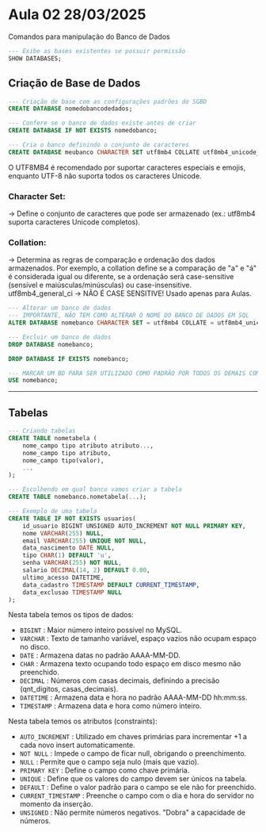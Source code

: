 # Aula 02 28/03/2025

Comandos para manipulação do Banco de Dados

```sql
--- Exibe as bases existentes se possuir permissão
SHOW DATABASES;
```

## Criação de Base de Dados
```sql
--- Criação de base com as configurações padrões do SGBD
CREATE DATABASE nomedobancodedados;

--- Confere se o banco de dados existe antes de criar
CREATE DATABASE IF NOT EXISTS nomedobanco;

--- Cria o banco definindo o conjunto de caracteres
CREATE DATABASE meubanco CHARACTER SET utf8mb4 COLLATE utf8mb4_unicode_ci;
```

O UTF8MB4 é recomendado por suportar caracteres especiais e emojis, enquanto UTF-8 não suporta todos os caracteres Unicode.

### Character Set:
-> Define o conjunto de caracteres que pode ser armazenado (ex.: utf8mb4 suporta caracteres Unicode completos).

### Collation:
-> Determina as regras de comparação e ordenação dos dados armazenados. Por exemplo, a collation define se a comparação de "a" e "á" é considerada igual ou diferente, se a ordenação será case-sensitive (sensível e maiúsculas/minúsculas) ou case-insensitive.
utf8mb4_general_ci -> NÃO É CASE SENSITIVE! Usado apenas para Aulas.

```sql
--- Alterar um banco de dados
--- IMPORTANTE, NÃO TEM COMO ALTERAR O NOME DO BANCO DE DADOS EM SQL
ALTER DATABASE nomebanco CHARACTER SET = utf8mb4 COLLATE = utf8mb4_unicode_ci;

--- Excluir um banco de dados
DROP DATABASE nomebanco;

DROP DATABASE IF EXISTS nomebanco;

--- MARCAR UM BD PARA SER UTILIZADO COMO PADRÃO POR TODOS OS DEMAIS COMANDOS
USE nomebanco;
```
__________________________________________________________________________________________________

## Tabelas
```sql
--- Criando tabelas
CREATE TABLE nometabela (
    nome_campo tipo atributo atributo...,
    nome_campo tipo atributo,
    nome_campo tipo(valor),
    ...
);

--- Escolhendo em qual banco vamos criar a tabela
CREATE TABLE nomebanco.nometabela(...);

--- Exemplo de uma tabela
CREATE TABLE IF NOT EXISTS usuarios(
    id_usuario BIGINT UNSIGNED AUTO_INCREMENT NOT NULL PRIMARY KEY,
    nome VARCHAR(255) NULL,
    email VARCHAR(255) UNIQUE NOT NULL,
    data_nascimento DATE NULL,
    tipo CHAR(1) DEFAULT 'u',
    senha VARCHAR(255) NOT NULL,
    salario DECIMAL(14, 2) DEFAULT 0.00,
    ultimo_acesso DATETIME,
    data_cadastro TIMESTAMP DEFAULT CURRENT_TIMESTAMP,
    data_exclusao TIMESTAMP NULL
);
```
Nesta tabela temos os tipos de dados:
- `BIGINT` : Maior número inteiro possível no MySQL.
- `VARCHAR` : Texto de tamanho variável, espaço vazios não ocupam espaço no disco.
- `DATE` : Armazena datas no padrão AAAA-MM-DD.
- `CHAR` : Armazena texto ocupando todo espaço em disco mesmo não preenchido.
- `DECIMAL` : Números com casas decimais, definindo a precisão (qnt_digitos, casas_decimais).
- `DATETIME` : Armazena data e hora no padrão AAAA-MM-DD hh:mm:ss.
- `TIMESTAMP` : Armazena data e hora como número inteiro.

Nesta tabela temos os atributos (constraints):
- `AUTO_INCREMENT` : Utilizado em chaves primárias para incrementar +1 a cada novo insert automaticamente.
- `NOT NULL` : Impede o campo de ficar null, obrigando o preenchimento.
- `NULL` : Permite que o campo seja nulo (mais que vazio).
- `PRIMARY KEY` : Define o campo como chave primária.
- `UNIQUE` : Define que os valores do campo devem ser únicos na tabela.
- `DEFAULT` : Define o valor padrão para o campo se ele não for preenchido.
- `CURRENT_TIMESTAMP` : Preenche o campo com o dia e hora do servidor no momento da inserção.
- `UNSIGNED` : Não permite números negativos. "Dobra" a capacidade de números. 